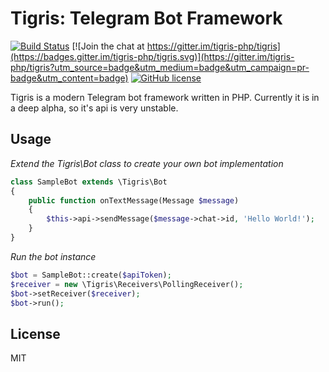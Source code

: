 # Tigris: Telegram Bot Framework #

[![Build Status](https://travis-ci.org/tigris-php/tigris.svg?branch=master)](https://travis-ci.org/tigris-php/tigris)
[![Join the chat at https://gitter.im/tigris-php/tigris](https://badges.gitter.im/tigris-php/tigris.svg)](https://gitter.im/tigris-php/tigris?utm_source=badge&utm_medium=badge&utm_campaign=pr-badge&utm_content=badge)
[![GitHub license](https://img.shields.io/badge/license-MIT-blue.svg)](https://raw.githubusercontent.com/tigris-php/tigris/master/LICENSE.md)

Tigris is a modern Telegram bot framework written in PHP.
Currently it is in a deep alpha, so it's api is very unstable.

## Usage

*Extend the Tigris\Bot class to create your own bot implementation*
```php
class SampleBot extends \Tigris\Bot
{
    public function onTextMessage(Message $message)
    {
        $this->api->sendMessage($message->chat->id, 'Hello World!');
    }
}
```
*Run the bot instance*
```php
$bot = SampleBot::create($apiToken);
$receiver = new \Tigris\Receivers\PollingReceiver();
$bot->setReceiver($receiver);
$bot->run();
```

## License

MIT